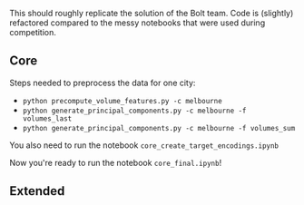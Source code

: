 This should roughly replicate the solution of the Bolt team. Code is (slightly) refactored compared to the messy notebooks
that were used during competition.

## Core

Steps needed to preprocess the data for one city:

* `python precompute_volume_features.py -c melbourne`
* `python generate_principal_components.py -c melbourne -f volumes_last`
* `python generate_principal_components.py -c melbourne -f volumes_sum`

You also need to run the notebook `core_create_target_encodings.ipynb`

Now you're ready to run the notebook `core_final.ipynb`!

## Extended